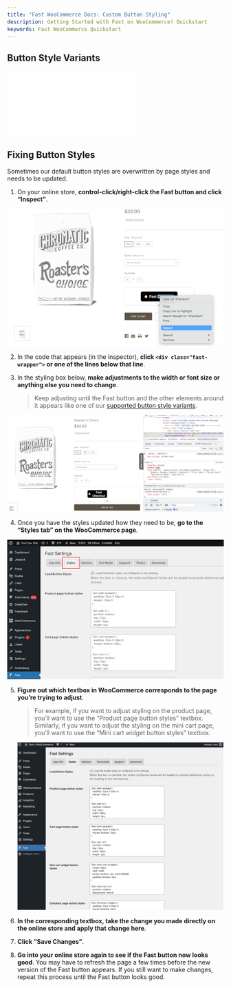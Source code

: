 ```yaml
---
title: "Fast WooCommerce Docs: Custom Button Styling"
description: Getting Started with Fast on WooCommerce! Quickstart
keywords: Fast WooCommerce Quickstart
---
```


## Button Style Variants

<embed src="/reusables/customization/_button-styles.md" />

## Fixing Button Styles

Sometimes our default button styles are overwritten by page styles and needs to be updated.

1. On your online store, **control-click/right-click the Fast button and click “Inspect”**.

![inspecting element on a fast button](images/woocommerce-install12.png)

2. In the code that appears (in the inspector), **click `<div class="fast-wrapper">` or one of the lines below that line**.

3. In the styling box below, **make adjustments to the width or font size or anything else you need to change**.
   > Keep adjusting until the Fast button and the other elements around it appears like one of our [supported button style variants](#button-style-variants).

![page html and css](images/woocommerce-install13.png)

4. Once you have the styles updated how they need to be, **go to the “Styles tab” on the WooCommerce page**.

![Styles Tab in Your WooCommerce Dashboard](/developer-portal/images/woocommerce/styles-tab.png)

5. **Figure out which textbox in WooCommerce corresponds to the page you’re trying to adjust**.

   > For example, if you want to adjust styling on the product page, you’ll want to use the “Product page button styles” textbox. Similarly, if you want to adjust the styling on the mini cart page, you’ll want to use the “Mini cart widget button styles” textbox.

   ![styles in your woocommerce styles dashboard tab](images/woocommerce-settings-custom-button-styles.png)

6. **In the corresponding textbox, take the change you made directly on the online store and apply that change here**.

7. **Click “Save Changes”**.
8. **Go into your online store again to see if the Fast button now looks good**. You may have to refresh the page a few times before the new version of the Fast button appears. If you still want to make changes, repeat this process until the Fast button looks good.
